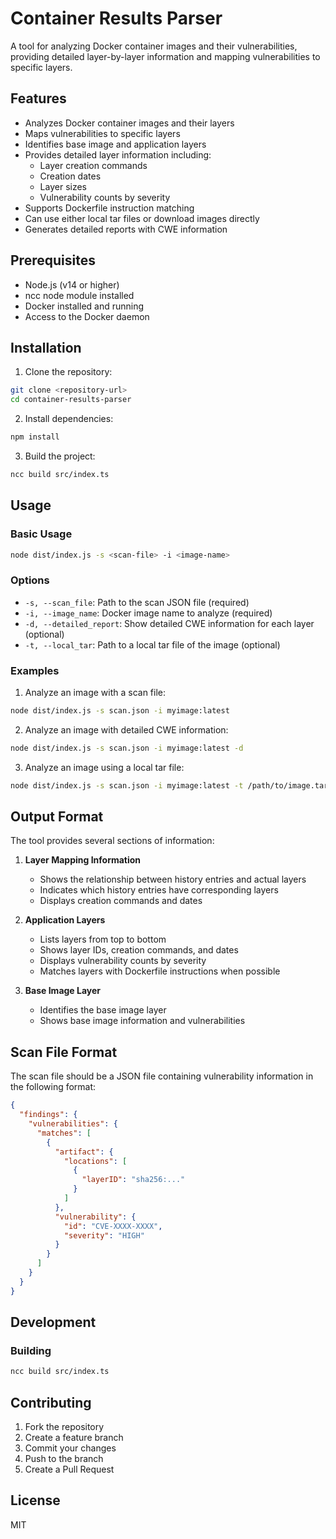 # Container Results Parser

A tool for analyzing Docker container images and their vulnerabilities, providing detailed layer-by-layer information and mapping vulnerabilities to specific layers.

## Features

- Analyzes Docker container images and their layers
- Maps vulnerabilities to specific layers
- Identifies base image and application layers
- Provides detailed layer information including:
  - Layer creation commands
  - Creation dates
  - Layer sizes
  - Vulnerability counts by severity
- Supports Dockerfile instruction matching
- Can use either local tar files or download images directly
- Generates detailed reports with CWE information

## Prerequisites

- Node.js (v14 or higher)
- ncc node module installed
- Docker installed and running
- Access to the Docker daemon

## Installation

1. Clone the repository:
```bash
git clone <repository-url>
cd container-results-parser
```

2. Install dependencies:
```bash
npm install
```

3. Build the project:
```bash
ncc build src/index.ts
```

## Usage

### Basic Usage

```bash
node dist/index.js -s <scan-file> -i <image-name>
```

### Options

- `-s, --scan_file`: Path to the scan JSON file (required)
- `-i, --image_name`: Docker image name to analyze (required)
- `-d, --detailed_report`: Show detailed CWE information for each layer (optional)
- `-t, --local_tar`: Path to a local tar file of the image (optional)

### Examples

1. Analyze an image with a scan file:
```bash
node dist/index.js -s scan.json -i myimage:latest
```

2. Analyze an image with detailed CWE information:
```bash
node dist/index.js -s scan.json -i myimage:latest -d
```

3. Analyze an image using a local tar file:
```bash
node dist/index.js -s scan.json -i myimage:latest -t /path/to/image.tar
```

## Output Format

The tool provides several sections of information:

1. **Layer Mapping Information**
   - Shows the relationship between history entries and actual layers
   - Indicates which history entries have corresponding layers
   - Displays creation commands and dates

2. **Application Layers**
   - Lists layers from top to bottom
   - Shows layer IDs, creation commands, and dates
   - Displays vulnerability counts by severity
   - Matches layers with Dockerfile instructions when possible

3. **Base Image Layer**
   - Identifies the base image layer
   - Shows base image information and vulnerabilities

## Scan File Format

The scan file should be a JSON file containing vulnerability information in the following format:

```json
{
  "findings": {
    "vulnerabilities": {
      "matches": [
        {
          "artifact": {
            "locations": [
              {
                "layerID": "sha256:..."
              }
            ]
          },
          "vulnerability": {
            "id": "CVE-XXXX-XXXX",
            "severity": "HIGH"
          }
        }
      ]
    }
  }
}
```

## Development

### Building
```bash
ncc build src/index.ts
```

## Contributing

1. Fork the repository
2. Create a feature branch
3. Commit your changes
4. Push to the branch
5. Create a Pull Request

## License
MIT